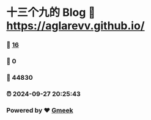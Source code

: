 # 十三个九的 Blog :link: https://aglarevv.github.io/ 
### :page_facing_up: [16](https://aglarevv.github.io//tag.html) 
### :speech_balloon: 0 
### :hibiscus: 44830 
### :alarm_clock: 2024-09-27 20:25:43 
### Powered by :heart: [Gmeek](https://github.com/Meekdai/Gmeek)
